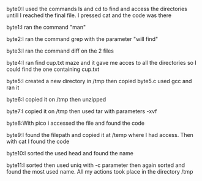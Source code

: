 byte0:I used the commands ls and cd to find and access the directories untill I reached the final file. I pressed cat and the code was there

byte1:I ran the command "man"

byte2:I ran the command grep with the parameter "will find"

byte3:I ran the command diff on the 2 files 

byte4:I ran find cup.txt maze and it gave me acces to all the directories so I could find the one containing cup.txt

byte5:I created a new directory in /tmp then copied byte5.c used gcc and ran it

byte6:I copied it on /tmp then unzipped

byte7:I copied it on /tmp then used tar with parameters -xvf

byte8:With pico i accessed the file and found the code

byte9:I found the filepath and copied it at /temp where I had access. Then with cat I found the code

byte10:I sorted the used head and found the name

byte11:I sorted then used uniq with -c parameter then again sorted and found the most used name. All my actions took place in the directory /tmp

